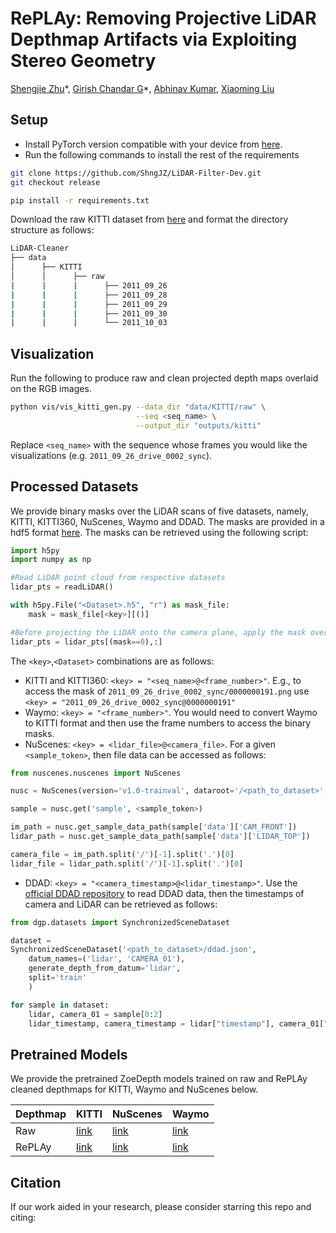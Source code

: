 # RePLAy: Removing Projective LiDAR Depthmap Artifacts via Exploiting Stereo Geometry

[Shengjie Zhu](https://shngjz.github.io)\*, 
[Girish Chandar G](girish1511.github.io)\*, 
[Abhinav Kumar](https://sites.google.com/view/abhinavkumar), 
[Xiaoming Liu](http://www.cse.msu.edu/~liuxm/index2.html)


## Setup

- Install PyTorch version compatible with your device from [here](https://pytorch.org/get-started/previous-versions/). 
- Run the following commands to install the rest of the requirements

```bash
git clone https://github.com/ShngJZ/LiDAR-Filter-Dev.git
git checkout release

pip install -r requirements.txt
```

Download the raw KITTI dataset from [here](https://www.cvlibs.net/datasets/kitti/raw_data.php) and format the directory structure as follows:

```bash
LiDAR-Cleaner
├── data
│      ├── KITTI
│      │      ├── raw
|      |      |      ├── 2011_09_26 
|      |      |      ├── 2011_09_28
|      |      |      ├── 2011_09_29
|      |      |      ├── 2011_09_30
|      |      |      └── 2011_10_03
```

## Visualization

Run the following to produce raw and clean projected depth maps overlaid on the RGB images.

```bash
python vis/vis_kitti_gen.py --data_dir "data/KITTI/raw" \
                            --seq <seq_name> \
                            --output_dir "outputs/kitti"
```

Replace `<seq_name>` with the sequence whose frames you would like the visualizations (e.g. `2011_09_26_drive_0002_sync`).

## Processed Datasets
We provide binary masks over the LiDAR scans of five datasets, namely, KITTI, KITTI360, NuScenes, Waymo and DDAD.
The masks are provided in a hdf5 format [here](https://huggingface.co/datasets/girish1511/RePLAY). The masks can be retrieved using the following script:

```python
import h5py
import numpy as np

#Read LiDAR point cloud from respective datasets
lidar_pts = readLiDAR() 

with h5py.File("<Dataset>.h5", "r") as mask_file:
    mask = mask_file[<key>][()]

#Before projecting the LiDAR onto the camera plane, apply the mask over the LiDAR point cloud
lidar_pts = lidar_pts[(mask==0),:]
```
The `<key>`,`<Dataset>` combinations are as follows:
- KITTI and KITTI360: `<key> = "<seq_name>@<frame_number>"`. E.g., to access the mask of `2011_09_26_drive_0002_sync/0000000191.png` use `<key> = "2011_09_26_drive_0002_sync@0000000191"`
- Waymo: `<key> = "<frame_number>"`. You would need to convert Waymo to KITTI format and then use the frame numbers to access the binary masks.
- NuScenes: `<key> = <lidar_file>@<camera_file>`. For a given `<sample_token>`, then file data can be accessed as follows:
```python
from nuscenes.nuscenes import NuScenes

nusc = NuScenes(version='v1.0-trainval', dataroot='/<path_to_dataset>', verbose=True)

sample = nusc.get('sample', <sample_token>)

im_path = nusc.get_sample_data_path(sample['data']['CAM_FRONT'])
lidar_path = nusc.get_sample_data_path(sample['data']['LIDAR_TOP'])

camera_file = im_path.split('/')[-1].split('.')[0]
lidar_file = lidar_path.split('/')[-1].split('.')[0]
```
- DDAD: `<key> = "<camera_timestamp>@<lidar_timestamp>"`. Use the [official DDAD repository](https://github.com/TRI-ML/DDAD) to read DDAD data, then the timestamps of camera and LiDAR can be retrieved as follows:

```python
from dgp.datasets import SynchronizedSceneDataset

dataset =
SynchronizedSceneDataset('<path_to_dataset>/ddad.json',
    datum_names=('lidar', 'CAMERA_01'),
    generate_depth_from_datum='lidar',
    split='train'
    )

for sample in dataset:
    lidar, camera_01 = sample[0:2]
    lidar_timestamp, camera_timestamp = lidar["timestamp"], camera_01["timestamp"] 

``` 

## Pretrained Models
We provide the pretrained ZoeDepth models trained on raw and RePLAy cleaned depthmaps for KITTI, Waymo and NuScenes below.

| Depthmap | KITTI | NuScenes | Waymo |
| -------- | ----- | -------- | ----- |
| Raw      | [link](https://huggingface.co/girish1511/RePLAy/blob/main/zoe_kitti_raw.pt) | [link](https://huggingface.co/girish1511/RePLAy/blob/main/zoe_nuscenes_raw.pt) | [link](https://huggingface.co/girish1511/RePLAy/blob/main/zoe_waymo_raw.pt) |
| RePLAy   | [link](https://huggingface.co/girish1511/RePLAy/blob/main/zoe_kitti_clean.pt) | [link](https://huggingface.co/girish1511/RePLAy/blob/main/zoe_nuscenes_clean.pt) | [link](https://huggingface.co/girish1511/RePLAy/blob/main/zoe_waymo_clean.pt) |


## Citation
If our work aided in your research, please consider starring this repo and citing:

```Bibtex
```
